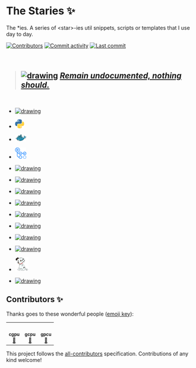 # The Staries :sparkles:
The *ies. A series of &lt;star>-ies util snippets, scripts or templates that I use day to day.

[![Contributors](https://img.shields.io/github/contributors/cgpu/staries.svg?color=9cf)](https://github.com/cgpu/staries/graphs/contributors)
[![Commit activity](https://img.shields.io/github/commit-activity/m/cgpu/staries.svg?color=yellowgreen)](https://github.com/cgpu/staries/commits/master)
[![Last commit](https://img.shields.io/github/last-commit/cgpu/staries.svg?color=ff69b4)](https://github.com/cgpu/staries/commits/master)

<br>

> ##  <a href="https://www.yodaspeak.co.uk/index.php" target="_blank"><img src="https://encrypted-tbn0.gstatic.com/images?q=tbn%3AANd9GcRUV7eB7H6rROCZSd8pAj353ramq-c-4puIuPSIvq3sCznS_aEb" alt="drawing" width="70"/></a>  [_Remain undocumented, nothing should._](http://starlogs.net/#cgpu/staries)

<br>

- <a href="https://github.com/cgpu/staries/tree/master/Rmdies" target="_blank"><img src="https://upload.wikimedia.org/wikipedia/commons/thumb/1/1b/R_logo.svg/724px-R_logo.svg.png?raw=true" alt="drawing" width="30"/></a>

- <a href="https://github.com/cgpu/staries/tree/master/pythies" target="_blank"><img src="https://raw.githubusercontent.com/cgpu/staries/master/assets/logos/python.png?raw=true" alt="drawing" width="24"/></a>

- <a href="https://github.com/cgpu/staries/tree/master/dockies" target="_blank"><img src="assets/logos/docker.png" alt="drawing" width="30"/></a>

- <a href="https://github.com/cgpu/staries/tree/master/gh-acties" target="_blank"><img src="assets/logos/gh-actions.png" alt="drawing" width="30"/></a>

- <a href="https://github.com/cgpu/staries/tree/master/tuxies" target="_blank"><img src="https://upload.wikimedia.org/wikipedia/commons/a/af/Tux.png?raw=true" alt="drawing" width="30"/></a>

- <a href="https://github.com/cgpu/staries/tree/master/swaggies" target="_blank"><img src="https://emojis.slackmojis.com/emojis/images/1531849430/4246/blob-sunglasses.gif?1531849430" alt="drawing" width="26"/></a>

- <a href="https://github.com/cgpu/staries/tree/master/cloudies" target="_blank"><img src="https://luktom.net/wordpress/wp-content/uploads/2018/04/googlecloud.png?raw=true" alt="drawing" width="30"/></a>

- <a href="https://github.com/cgpu/staries/tree/master/gities" target="_blank"><img src="https://github.githubassets.com/images/modules/logos_page/GitHub-Mark.png?raw=true" alt="drawing" width="32"/></a>

- <a href="https://github.com/cgpu/staries/tree/master/nexties" target="_blank"><img src="https://avatars1.githubusercontent.com/u/6698688?s=280&v=4?raw=true" alt="drawing" width="20"/></a>

- <a href="https://github.com/cgpu/staries/tree/master/condies" target="_blank"><img src="https://paganresearch.io/images/anaconda.png?raw=true" alt="drawing" width="24"/></a>

- <a href="https://github.com/cgpu/staries/tree/master/tfies" target="_blank"><img src="https://upload.wikimedia.org/wikipedia/commons/thumb/2/2d/Tensorflow_logo.svg/957px-Tensorflow_logo.svg.png?raw=true" alt="drawing" width="24"/></a>

- <a href="https://github.com/cgpu/staries/tree/master/nodies" target="_blank"><img src="https://raw.githubusercontent.com/cgpu/staries/master/assets/logos/node_logo.png?raw=true" alt="drawing" width="24"/></a>

- <a href="https://github.com/cgpu/staries/tree/master/dotties" target="_blank"><img src="https://raw.githubusercontent.com/cgpu/staries/master/assets/logos/dotties.png?raw=true" alt="drawing" width="35"/></a>

- <a href="https://github.com/cgpu/staries/tree/master/brewies" target="_blank"><img src="https://user-images.githubusercontent.com/38183826/110240501-1e6e9780-7f44-11eb-8002-66dbf486efe8.png" alt="drawing" width="25"/></a>


## Contributors ✨

Thanks goes to these wonderful people ([emoji key](https://allcontributors.org/docs/en/emoji-key)):

<!-- ALL-CONTRIBUTORS-LIST:START - Do not remove or modify this section -->
<!-- prettier-ignore-start -->
<!-- markdownlint-disable -->
<table>
  <tr>
    <td align="center"><a href="https://github.com/cgpu"><img src="https://avatars0.githubusercontent.com/u/38183826?v=4?s=35" width="35px;" alt=""/><br /><sub><b>cgpu</b></sub></a><br /><a href="https://github.com/cgpu/staries/commits?author=cgpu" title="Documentation">📖</a></td>
    <td align="center"><a href="https://github.com/gcpu"><img src="https://avatars.githubusercontent.com/u/80222819?v=4?s=35" width="35px;" alt=""/><br /><sub><b>gcpu</b></sub></a><br /><a href="https://github.com/cgpu/staries/pulls?q=is%3Apr+reviewed-by%3Agcpu" title="Reviewed Pull Requests">👀</a></td>
    <td align="center"><a href="https://github.com/gpcu"><img src="https://avatars.githubusercontent.com/u/80228193?v=4?s=35" width="35px;" alt=""/><br /><sub><b>gpcu</b></sub></a><br /><a href="https://github.com/cgpu/staries/pulls?q=is%3Apr+reviewed-by%3Agpcu" title="Reviewed Pull Requests">👀</a></td>
  </tr>
</table>

<!-- markdownlint-restore -->
<!-- prettier-ignore-end -->

<!-- ALL-CONTRIBUTORS-LIST:END -->

This project follows the [all-contributors](https://github.com/all-contributors/all-contributors)
specification. Contributions of any kind welcome!

[enabling-debug-logging]: https://docs.github.com/en/actions/managing-workflow-runs/enabling-debug-logging
